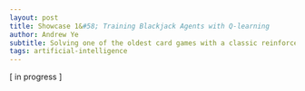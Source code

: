 ```yaml
---
layout: post
title: Showcase 1&#58; Training Blackjack Agents with Q-learning
author: Andrew Ye
subtitle: Solving one of the oldest card games with a classic reinforcement learning technique.
tags: artificial-intelligence
---
```

[ in progress ]
